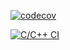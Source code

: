 [![codecov](https://codecov.io/gh/change-and-live/studentsDataBase/graph/badge.svg?token=64b695ad-6bd9-4df0-b312-9d0ee331526c)](https://github.com/akirauruma/plsiwantgraduateimbeggingforreal/)

[![C/C++ CI](https://github.com/change-and-live/studentsDataBase/actions/workflows/c-cpp.yml/badge.svg)](https://github.com/akirauruma/plsiwantgraduateimbeggingforreal/blob/main/.github/workflows/c-cpp.yml)
